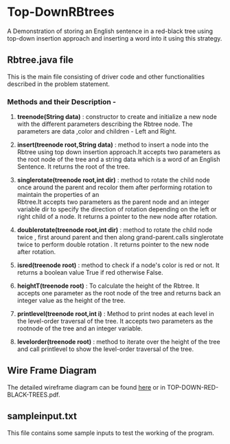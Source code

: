 # Top-DownRBtrees
A Demonstration of storing an English sentence in  a red-black tree using top-down insertion approach and inserting a word into it using this strategy. 

## Rbtree.java file 

This is the main file consisting of driver code and other functionalities described in the problem statement.

### Methods and their Description -

1. **treenode(String data)** : constructor to create and initialize a new node with the different parameters 
                               describing the Rbtree node. The parameters are data ,color and children - Left 
                               and Right.
 
2. **insert(treenode root,String data)** : method to insert a node into the Rbtree using top down insertion 
                                           approach.It accepts two parameters as the root node of the tree and a 
                                           string data which is a word of an English Sentence. It returns the 
                                           root of the tree.

3. **singlerotate(treenode root,int dir)** : method to rotate the child node once around the parent and recolor 
                                             them after performing rotation to maintain the properties of an  
                                             Rbtree.It accepts two parameters as the parent node and an integer   
                                             variable dir to specify the direction of rotation depending on the 
                                             left or right child of a node. It returns a pointer to the new node 
                                             after rotation.
 
4. **doublerotate(treenode root,int dir)** : method to rotate the child node twice , first around parent and 
                                             then along grand-parent.calls singlerotate twice to perform double 
                                             rotation . It returns pointer to the new node after rotation. 

5. **isred(treenode root)** : method to check if a node's color is red or not. It returns a boolean value True 
                              if red otherwise False.

6. **heightT(treenode root)** : To calculate the height of the Rbtree. It accepts one parameter as the root node 
                                of the tree and returns back an integer value as the height of the tree.

7. **printlevel(treenode root,int i)** : Method to print nodes at each level in the level-order traversal of the 
                                       tree. It accepts two parameters as the rootnode of the tree and an 
                                       integer variable.

8. **levelorder(treenode root)** :  method to iterate over the height of the tree and call printlevel to show 
                                    the level-order traversal of the tree.
 
## Wire Frame Diagram

The detailed wireframe diagram can be found [here](https://wireframe.cc/pro/pp/4ca6899c4232403) or in TOP-DOWN-RED-BLACK-TREES.pdf.

## sampleinput.txt 
This file contains some sample inputs to test the working of the program.


